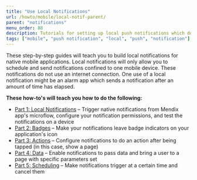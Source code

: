 ```yaml
---
title: "Use Local Notifications"
url: /howto/mobile/local-notif-parent/
parent: "notifications"
menu_order: 88
description: Tutorials for setting up local push notifications which do not use an internet connection.
tags: ["mobile", "push notification", "local", "push", "notification"]
---
```


These step-by-step guides will teach you to build local notifications for native mobile applications. Local notifications will only allow you to schedule and send notifications confined to one mobile device. These notifications do not use an internet connection. One use of a local notification might be an alarm app which sends a notification after an amount of time has elapsed.

**These how-to's will teach you how to do the following:**

* [Part 1: Local Notifications](native-local-notifications) – Trigger native notifications from Mendix app's microflow, configure your notification permissions, and test the notifications on a device
* [Part 2: Badges](local-notif-badges) – Make your notifications leave badge indicators on your application's icon
* [Part 3: Actions](local-notif-action) – Configure notifications to do an action after being tapped (in this case, show a page)
* [Part 4: Data](local-notif-data) – Enable notifications to pass data and bring a user to a page with specific parameters set
* [Part 5: Scheduling](local-notif-schedule-cancel) – Make notifications trigger at a certain time and cancel them
